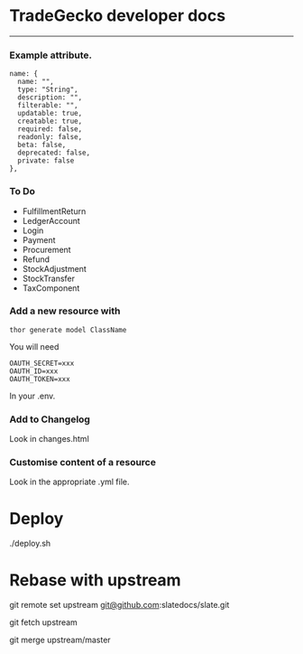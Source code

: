 # TradeGecko developer docs
--------

### Example attribute.
```
name: {
  name: "",
  type: "String",
  description: "",
  filterable: "",
  updatable: true,
  creatable: true,
  required: false,
  readonly: false,
  beta: false,
  deprecated: false,
  private: false
},
```

### To Do

- FulfillmentReturn
- LedgerAccount
- Login
- Payment
- Procurement
- Refund
- StockAdjustment
- StockTransfer
- TaxComponent

### Add a new resource with

`thor generate model ClassName`

You will need
```
OAUTH_SECRET=xxx
OAUTH_ID=xxx
OAUTH_TOKEN=xxx
```

In your .env.

### Add to Changelog

Look in changes.html

### Customise content of a resource

Look in the appropriate .yml file.

# Deploy

./deploy.sh

# Rebase with upstream

git remote set upstream git@github.com:slatedocs/slate.git

git fetch upstream

git merge upstream/master
